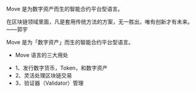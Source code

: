 Move 是为数字资产而生的智能合约平台型语言。


在区块链领域里面，凡是套用传统方法的方案，无一胜出，唯有创新才有未来。——郭宇

Move 是为「数字资产」而生的智能合约平台型语言。

* Move 语言的三大用处

- 1、发行数字货币，Token，和数字资产
- 2、灵活处理区块链交易
- 3、验证器（Validator）管理